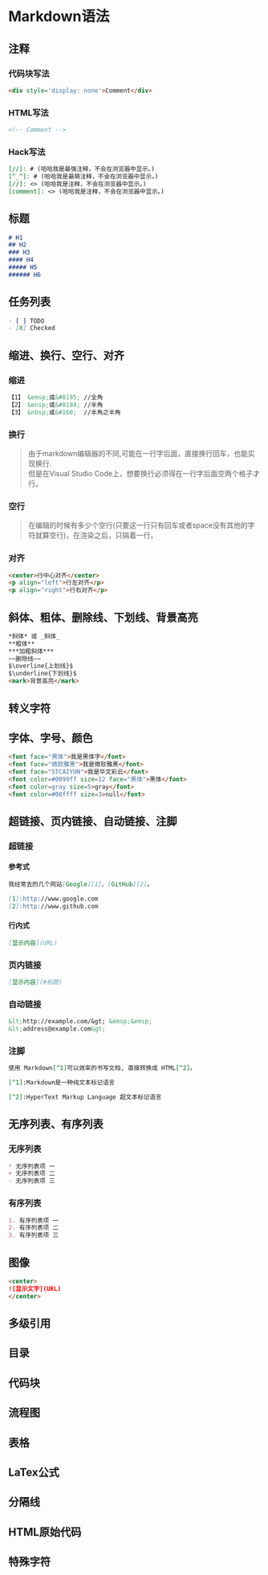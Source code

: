 # Markdown语法

## 注释

### 代码块写法

```markdown
<div style='display: none'>Comment</div>
```

### HTML写法

```html
<!-- Comment -->
```

### Hack写法

```markdown
[//]: # (哈哈我是最强注释，不会在浏览器中显示。)
[^_^]: # (哈哈我是最萌注释，不会在浏览器中显示。)
[//]: <> (哈哈我是注释，不会在浏览器中显示。)
[comment]: <> (哈哈我是注释，不会在浏览器中显示。)
```

## 标题

```markdown
# H1
## H2
### H3
#### H4
##### H5
###### H6
```

## 任务列表

```markdown
- [ ] TODO
- [X] Checked
```

## 缩进、换行、空行、对齐

### 缩进

```markdown
【1】 &emsp;或&#8195; //全角
【2】 &ensp;或&#8194; //半角
【3】 &nbsp;或&#160;  //半角之半角
```

### 换行

> 由于markdown编辑器的不同,可能在一行字后面，直接换行回车，也能实现换行.  
> 但是在Visual Studio Code上，想要换行必须得在一行字后面空两个格子才行。

### 空行

> 在编辑的时候有多少个空行(只要这一行只有回车或者space没有其他的字符就算空行)，在渲染之后，只隔着一行。

### 对齐

```markdown
<center>行中心对齐</center>
<p align="left">行左对齐</p>
<p align="right">行右对齐</p>
```

## 斜体、粗体、删除线、下划线、背景高亮

```markdown
*斜体* 或 _斜体_
**粗体**
***加粗斜体***
~~删除线~~  
$\overline{上划线}$
$\underline{下划线}$
<mark>背景高亮</mark>
```

## 转义字符

## 字体、字号、颜色

```markdown
<font face="黑体">我是黑体字</font>
<font face="微软雅黑">我是微软雅黑</font>
<font face="STCAIYUN">我是华文彩云</font>
<font color=#0099ff size=12 face="黑体">黑体</font>
<font color=gray size=5>gray</font>
<font color=#00ffff size=3>null</font>
```

## 超链接、页内链接、自动链接、注脚

### 超链接

#### 参考式

```markdown
我经常去的几个网站[Google][1]、[GitHub][2]。

[1]:http://www.google.com 
[2]:http://www.github.com
```

#### 行内式

```markdown
[显示内容](URL)
```

### 页内链接

```markdown
[显示内容](#标题)
```

### 自动链接

```markdown
&lt;http://example.com/&gt; &emsp;&emsp; 
&lt;address@example.com&gt;
```

### 注脚

```markdown
使用 Markdown[^1]可以效率的书写文档, 直接转换成 HTML[^2]。

[^1]:Markdown是一种纯文本标记语言

[^2]:HyperText Markup Language 超文本标记语言
```

## 无序列表、有序列表

### 无序列表

```markdown
* 无序列表项 一
+ 无序列表项 二
- 无序列表项 三
```

### 有序列表

```markdown
1. 有序列表项 一
2. 有序列表项 二
3. 有序列表项 三
```

## 图像

```markdown
<center>
![显示文字](URL)
</center>
```

## 多级引用

## 目录

## 代码块

## 流程图

## 表格

## LaTex公式

## 分隔线

## HTML原始代码

## 特殊字符

